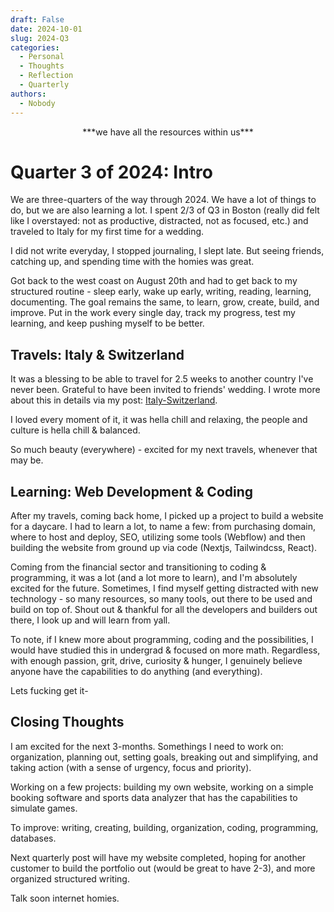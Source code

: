 ```yaml
---
draft: False
date: 2024-10-01
slug: 2024-Q3
categories:
  - Personal
  - Thoughts
  - Reflection
  - Quarterly
authors:
  - Nobody
---
```



<center>***we have all the resources within us***</center>


# Quarter 3 of 2024: Intro
We are three-quarters of the way through 2024. We have a lot of things to do, but we are also learning a lot. I spent 2/3 of Q3 in Boston (really did felt like I overstayed: not as productive, distracted, not as focused, etc.) and traveled to Italy for my first time for a wedding.

I did not write everyday, I stopped journaling, I slept late. But seeing friends, catching up, and spending time with the homies was great. 

Got back to the west coast on August 20th and had to get back to my structured routine - sleep early, wake up early, writing, reading, learning, documenting. The goal remains the same, to learn, grow, create, build, and improve. Put in the work every single day, track my progress, test my learning, and keep pushing myself to be better.


## Travels: Italy & Switzerland
It was a blessing to be able to travel for 2.5 weeks to another country I've never been. Grateful to have been invited to friends' wedding. I wrote more about this in details via my post: [Italy-Switzerland](https://xboltzmann.github.io/home/blog/2024/08/06/italy-switzerland/).

I loved every moment of it, it was hella chill and relaxing, the people and culture is hella chill & balanced.

So much beauty (everywhere) - excited for my next travels, whenever that may be.


## Learning: Web Development & Coding
After my travels, coming back home, I picked up a project to build a website for a daycare. I had to learn a lot, to name a few: from purchasing domain, where to host and deploy, SEO, utilizing some tools (Webflow) and then building the website from ground up via code (Nextjs, Tailwindcss, React).

Coming from the financial sector and transitioning to coding & programming, it was a lot (and a lot more to learn), and I'm absolutely excited for the future. Sometimes, I find myself getting distracted with new technology - so many resources, so many tools, out there to be used and build on top of. Shout out & thankful for all the developers and builders out there, I look up and will learn from yall. 

To note, if I knew more about programming, coding and the possibilities, I would have studied this in undergrad & focused on more math. Regardless, with enough passion, grit, drive, curiosity & hunger, I genuinely believe anyone have the capabilities to do anything (and everything). 

Lets fucking get it-

## Closing Thoughts
I am excited for the next 3-months. Somethings I need to work on: organization, planning out, setting goals, breaking out and simplifying, and taking action (with a sense of urgency, focus and priority).

Working on a few projects: building my own website, working on a simple booking software and sports data analyzer that has the capabilities to simulate games.

To improve: writing, creating, building, organization, coding, programming, databases.

Next quarterly post will have my website completed, hoping for another customer to build the portfolio out (would be great to have 2-3), and more organized structured writing.

Talk soon internet homies.

